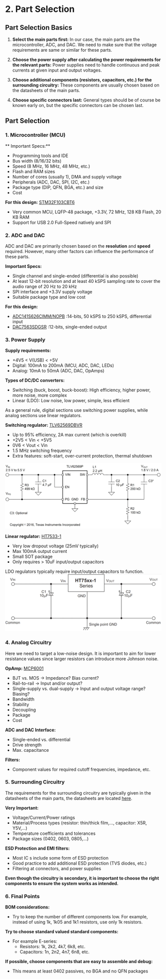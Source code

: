 # 2. Part Selection

## Part Selection Basics

1. **Select the main parts first:** In our case, the main parts are the
   microcontroller, ADC, and DAC. We need to make sure that the voltage
   requirements are same or similar for these parts.

2. **Choose the power supply after calculating the power requirements for the
   relevant parts:** Power supplies need to handle continuous and peak currents
   at given input and output voltages.

3. **Choose additional components (resistors, capacitors, etc.) for the surrounding
   circuitry:** These components are usually chosen based on the datasheets of
   the main parts.

4. **Choose specific connectors last:** General types should be of course be known
   early on, but the specific connectors can be chosen last.

## Part Selection

### 1. Microcontroller (MCU)

** Important Specs:**
- Programming tools and IDE
- Bus width (8/16/32 bits)
- Speed (8 MHz, 16 MHz, 48 MHz, etc.)
- Flash and RAM sizes
- Number of cores (usually 1), DMA and supply voltage
- Peripherals (ADC, DAC, SPI, I2C, etc.)
- Package type (DIP, QFN, BGA, etc.) and size
- Cost

**For this design:** [STM32F103CBT6](https://www.mouser.com/ProductDetail/STMicroelectronics/STM32F103CBT6?qs=WxFF5lh7QM3goh6GV5Ogig%3D%3D)
- Very common MCU, LQFP-48 package, +3.3V, 72 MHz, 128 KB Flash, 20 KB RAM
- Support for USB 2.0 Full-Speed natively and SPI


### 2. ADC and DAC

ADC and DAC are primarily chosen based on the **resolution** and **speed**
required. However, many other factors can influence the performance of these
parts.

**Important Specs:** 
- Single channel and single-ended (differential is also possible)
- At least 12-bit resolution and at least 40 kSPS sampling rate to cover the
  audio range of 20 Hz to 20 kHz
- SPI interface and +3.3V supply voltage
- Suitable package type and low cost

**For this design:** 
- [ADC141S626CIMM/NOPB](https://www.mouser.com/ProductDetail/Texas-Instruments/ADC141S626CIMM-NOPB?qs=7X5t%252BdzoRHCk2zqpP70%252BpA%3D%3D)
  :14-bits, 50 kSPS to 250 kSPS, differential input
- [DAC7563SDGSR](https://www.mouser.de/ProductDetail/Texas-Instruments/DAC7563SDGSR?qs=QtI0yD1FyOPUuM44rgyQjg%3D%3D)
  :12-bits, single-ended output

### 3. Power Supply

**Supply requirements:**
- +4V5 < V(USB) < +5V
- Digital: 100mA to 200mA (MCU, ADC, DAC, LEDs)
- Analog: 10mA to 50mA (ADC, DAC, OpAmps)

**Types of DC/DC converters:**
- Switching (buck, boost, buck-boost): High efficiency, higher power, more
  noise, more complex
- Linear (LDO): Low noise, low power, simple, less efficient

As a general rule, digital sections use switching power supplies, while analog
sections use linear regulators. 

**Switching regulator:** [TLV62569DBVR](https://au.mouser.com/ProductDetail/Texas-Instruments/TLV62569DBVR?qs=0C8XhJW8e4oaylc%252BzBrCmA%3D%3D)
- Up to 95% efficiency, 2A max current (which is overkill)
- +2V5 < Vin < +5V5
- 0V6 < Vout < Vin
- 1.5 MHz switching frequency
- Extra features: soft-start, over-current protection, thermal shutdown

![Switching Regulator](/notes/img/switching_regulator.png)

**Linear regulator:** [HT7533-1](https://www.digikey.com/en/products/detail/umw/HT7533-1/17635239)
- Very low dropout voltage (25mV typically)
- Max 100mA output current
- Small SOT package
- Only requires > 10uF input/output capacitors

LDO regulators typically require input/output capacitors to function.
![Linear Regulator](/notes/img/ldo_regulator.png)

### 4. Analog Circuitry

Here we need to target a low-noise design. It is important to aim for lower
resistance values since larger resistors can introduce more Johnson noise.

**OpAmp:** [MCP6001](https://www.mouser.de/ProductDetail/Microchip-Technology/MCP6001T-E-OT?qs=npqfqDPP3%2FwkX3GgGH%252BE4A%3D%3D)
- BJT vs. MOS -> Impedance? Bias current?
- Rail-to-rail -> Input and/or output?
- Single-supply vs. dual-supply -> Input and output voltage range? Biasing?
- Bandwidth
- Stability
- Decoupling
- Package
- Cost

**ADC and DAC Interface:**
- Single-ended vs. differential
- Drive strength
- Max. capacitance

**Filters:**
- Component values for required cutoff frequencies, impedance, etc.


### 5. Surrounding Circuitry

The requirements for the surrounding circuitry are typically given in the
datasheets of the main parts, the datasheets are located [here](/datasheet/).

**Very Important:**
- Voltage/Current/Power ratings
- Material/Process types (resistor: thin/thick film,..., capacitor: X5R,
  Y5V,...)
- Temperature coefficients and tolerances
- Package sizes (0402, 0603, 0805,...)

**ESD Protection and EMI filters:**
- Most IC s include some form of ESD protection
- Good practice to add additional ESD protection (TVS diodes, etc.)
- Filtering at connectors, and power supplies

**Even though the circuitry is secondary, it is important to choose the right
components to ensure the system works as intended.**

### 6. Final Points

**BOM considerations:**
- Try to keep the number of different components low. For example, instead of
  using 1k, 1k05 and 1k1 resistors, use only 1k resistors.

**Try to choose standard valued standard components:**
- For example E-series:
    - Resistors: 1k, 2k2, 4k7, 6k8, etc.
    - Capacitors: 1n, 2n2, 4n7, 6n8, etc.

**If possible, choose components that are easy to assemble and debug:**
- This means at least 0402 passives, no BGA and no QFN packages